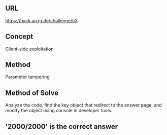 ## URL
https://hack.arrrg.de/challenge/53
## Concept
Client-side exploitation
## Method 
Parameter tampering
## Method of Solve
Analyze the code,
find the key object that redirect to the answer page,
and modify the object using console in developer tools.

## '2000/2000' is the correct answer
